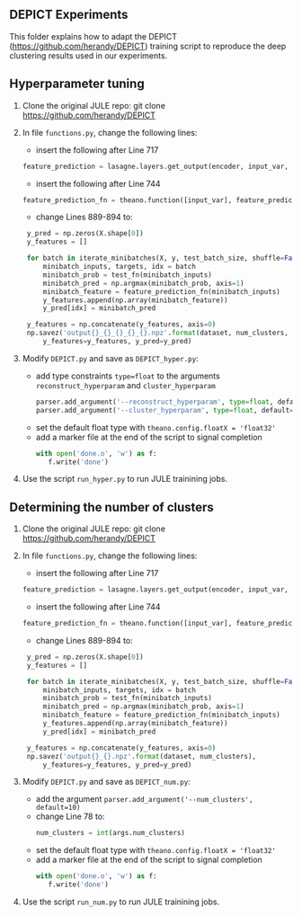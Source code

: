 ## DEPICT Experiments
This folder explains how to adapt the DEPICT (https://github.com/herandy/DEPICT) training script to reproduce the deep clustering results used in our experiments.

## Hyperparameter tuning
1. Clone the original JULE repo:
   git clone https://github.com/herandy/DEPICT
2. In file `functions.py`, change the following lines:
   - insert the following after Line 717
   ```python
   feature_prediction = lasagne.layers.get_output(encoder, input_var, deterministic=True)
   ```
   - insert the following after Line 744
   ```python
   feature_prediction_fn = theano.function([input_var], feature_prediction)
   ```   
   - change Lines 889-894 to:
   ```python
    y_pred = np.zeros(X.shape[0])
    y_features = []

    for batch in iterate_minibatches(X, y, test_batch_size, shuffle=False):
        minibatch_inputs, targets, idx = batch
        minibatch_prob = test_fn(minibatch_inputs)
        minibatch_pred = np.argmax(minibatch_prob, axis=1)
        minibatch_feature = feature_prediction_fn(minibatch_inputs)
        y_features.append(np.array(minibatch_feature))
        y_pred[idx] = minibatch_pred

    y_features = np.concatenate(y_features, axis=0)
    np.savez('output{}_{}_{}_{}_{}.npz'.format(dataset, num_clusters, learning_rate, rec_mult, clus_mult), 
        y_features=y_features, y_pred=y_pred) 
   ```   


3. Modify `DEPICT.py` and save as `DEPICT_hyper.py`:
   - add type constraints `type=float` to the arguments `reconstruct_hyperparam` and `cluster_hyperparam`
      ```python
      parser.add_argument('--reconstruct_hyperparam', type=float, default=1.)
      parser.add_argument('--cluster_hyperparam', type=float, default=1.)
      ```
   - set the default float type with `theano.config.floatX = 'float32'`
   - add a marker file at the end of the script to signal completion
      ```python
      with open('done.o', 'w') as f:
         f.write('done')
      ```

4. Use the script `run_hyper.py` to run JULE trainining jobs.



## Determining the number of clusters
1. Clone the original JULE repo:
   git clone https://github.com/herandy/DEPICT
2. In file `functions.py`, change the following lines:
   - insert the following after Line 717
   ```python
   feature_prediction = lasagne.layers.get_output(encoder, input_var, deterministic=True)
   ```
   - insert the following after Line 744
   ```python
   feature_prediction_fn = theano.function([input_var], feature_prediction)
   ```   
   - change Lines 889-894 to:
   ```python
    y_pred = np.zeros(X.shape[0])
    y_features = []

    for batch in iterate_minibatches(X, y, test_batch_size, shuffle=False):
        minibatch_inputs, targets, idx = batch
        minibatch_prob = test_fn(minibatch_inputs)
        minibatch_pred = np.argmax(minibatch_prob, axis=1)
        minibatch_feature = feature_prediction_fn(minibatch_inputs)
        y_features.append(np.array(minibatch_feature))
        y_pred[idx] = minibatch_pred

    y_features = np.concatenate(y_features, axis=0)
    np.savez('output{}_{}.npz'.format(dataset, num_clusters), 
        y_features=y_features, y_pred=y_pred)
   ```   


3. Modify `DEPICT.py` and save as `DEPICT_num.py`:
   - add the argument `parser.add_argument('--num_clusters', default=10)` 
   - change Line 78 to:
      ```python
      num_clusters = int(args.num_clusters)
      ```
   - set the default float type with `theano.config.floatX = 'float32'`
   - add a marker file at the end of the script to signal completion
      ```python
      with open('done.o', 'w') as f:
         f.write('done')
      ```

4. Use the script `run_num.py` to run JULE trainining jobs.
